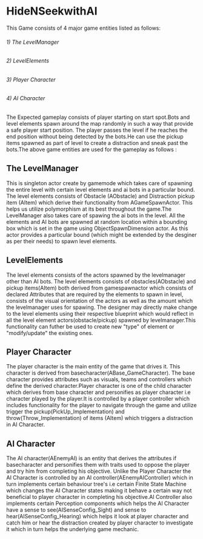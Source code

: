 # HideNSeekwithAI

This Game consists of 4 major game entities listed as follows:

###### 1) The LevelManager 
###### 2) LevelElements
###### 3) Player Character 
###### 4) AI Character

The Expected gameplay consists of player starting on start spot.Bots and level elements spawn around the map randomly in such a way that provide a safe player start position.
The player passes the level if he reaches the end position without being detected by the bots.He can use the pickup items spawned as part of level to create a distraction and
sneak past the bots.The above game entities are used for the gameplay as follows :

## The LevelManager 
This is singleton actor create by gamemode which takes care of spawning the entire level with certain level elements and ai bots in a particular bound. The level elements
consists of Obstacle (AObstacle) and Distraction pickup item (AItem) which derive their functionality from AGameSpawnActor. This helps us utilize polymorphism at its best 
throughout the game.The LevelManager also takes care of spawing the ai bots in the level. All the elements and AI bots are spawned at random location within a bounding box
which is set in the game using ObjectSpawnDimension actor. As this actor provides a particular bound (which might be extended by the desginer as per their needs) to spawn
level elements.

## LevelElements
The level elements consists of the actors spawned by the levelmanager other than AI bots. The level elements consists of obstacles(AObstacle) and pickup items(AItem) both derived from
gamespawnactor which consists of declared Attributes that are required by the elements to spawn in level, consists of the visual orientation of the actors as well as the 
amount which the levelmanager uses for spawing. The designer may directly make change to the level elements using their respective blueprint which would reflect in all the 
level element actors(obstacle/pickup) spawned by levelmanager.This functionality can futher be used to create new "type" of element or "modify/update" the existing ones.

## Player Character 
The player character is the main entity of the game that drives it. This character is derived from basecharacter(ABase_GameCharacter). The base character provides attributes
such as visuals, teams and controllers which define the derived character.Player character is one of the child character which derives from base character and personifies as 
player character i.e character played by the player.It is controlled by a player controller which includes functionality for the player to navigate through the game
and utilize trigger the pickup(PickUp_Implementation) and throw(Throw_Implementation) of items (AItem) which triggers a distraction in AI Character. 

## AI Character
The AI character(AEnemyAI) is an entity that derives the attributes if basecharacter and personifies them with traits used to oppose the player and try him from completing his
objective. Unlike the Player Character the AI Character is controlled by an AI controller(AEnemyAIController) which in turn implements certain behaviour tree's i.e certain 
Finite State Machine which changes the AI Character states making it behave a certain way not beneficial to player character in completing his objective.AI Controller also
implements certain Perception components which helps the AI Character have a sense to see(AISenseConfig_Sight) and sense to hear(AISenseConfig_Hearing) which helps it look at
player character and catch him or hear the distraction created by player character to investigate it which in turn helps the underlying game mechanic. 


